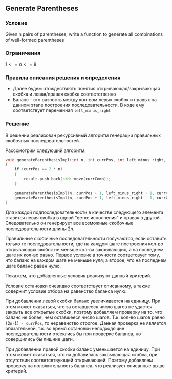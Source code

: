 ## Generate Parentheses

### Условие
Given n pairs of parentheses, write a function to generate all combinations of well-formed parentheses

### Ограничения
$1 <= n <= 8$

### Правила описания решения и определения
- Далее будем отождествлять понятия открывающая/закрывающая скобка и левая/правая скобка соответственно
- Баланс - это разность между кол-вом левых скобок и правых на данном этапе построения последовательности. В коде ему соответствует переменная `left_minus_right`

### Решение
В решении реализован рекурсивный алгоритм генерации правильных скобочных последовательностей.

Расссмотрим следующий алгоритм:
```c++
void generateParenthesisImpl(int n, int currPos, int left_minus_right, string currComb)
{
    if (currPos == 2 * n)
    {
        result.push_back(std::move(currComb));
    }

    generateParenthesisImpl(n, currPos + 1, left_minus_right + 1, currComb + '(');
    generateParenthesisImpl(n, currPos + 1, left_minus_right - 1, currComb + ')');
}
```
Для каждой подпоследовательности в качестве следующего элемента 
ставится левая скобка в одной "ветке исполнения" и правая в другой. 
Следовательно он генерирует все возможные скобочные последовательности длины $2n$.

Правильные скобочные последовательности получаются, если 
оставить только те последовательности, где на каждом шаге 
построения кол-во открывающих скобок не меньше кол-ва 
закрывающих, а на последнем шаге их кол-во равно. 
Первое условие в точности соответсвует тому, что баланс на каждом шаге 
не меньше нуля; а второе, что на последнем шаге баланс равен нулю.

Покажем, что добавленные условия реализуют данный критерий.

Условие остановки очевидно соответствует описанному, а также содержит условие отбора на равенство баланса нулю.

При добавлении левой скобки баланс увеличивается на единицу.
При этом может оказаться, что за оставшееся число шагов
не удастся закрыть все открытые скобки, поэтому добавляем 
проверку на то, что баланс не более, чем оставшееся число шагов.
Т.к. кол-во шагов равно ```(2n-1) - currPos```, то неравенство
строгое. Данная проверка не является обязательной, т.к. во 
время остановки неподходящие последовательности отсеклись бы 
при проверке баланса, но совершились бы лишние шаги.

При добавлении правой скобки баланс уменьшается на единицу.
При этом может оказаться, что на добавилась закрывающая скобка,
при отсутствии соответсвтвующей открывающей. Поэтому добавляем
проверку на положительность баланса, что реализует описанные 
выше критерий.
